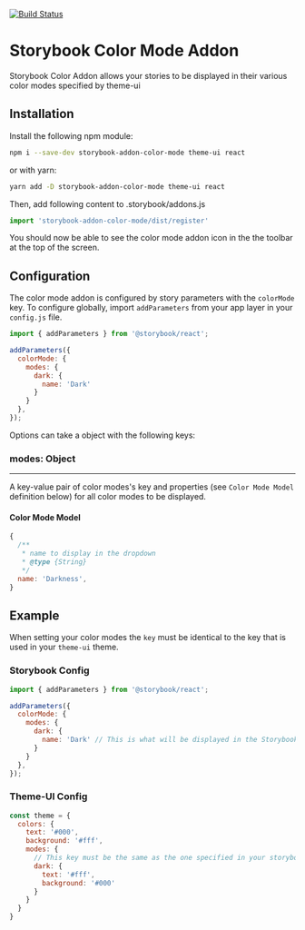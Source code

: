 [![Build Status](https://travis-ci.com/joshrasmussen34/storybook-addon-color-mode.svg?branch=master)](https://travis-ci.com/joshrasmussen34/storybook-addon-color-mode)

# Storybook Color Mode Addon

Storybook Color Addon allows your stories to be displayed in their various color modes specified by theme-ui

## Installation

Install the following npm module:

```sh
npm i --save-dev storybook-addon-color-mode theme-ui react
```

or with yarn:

```sh
yarn add -D storybook-addon-color-mode theme-ui react
```

Then, add following content to .storybook/addons.js

```js
import 'storybook-addon-color-mode/dist/register'
```

You should now be able to see the color mode addon icon in the the toolbar at the top of the screen.

## Configuration

The color mode addon is configured by story parameters with the `colorMode` key. To configure globally, import `addParameters` from your app layer in your `config.js` file.

```js
import { addParameters } from '@storybook/react';

addParameters({
  colorMode: {
    modes: {
      dark: {
        name: 'Dark'
      }
    }
  },
});
```

Options can take a object with the following keys:

### modes: Object

---

A key-value pair of color modes's key and properties (see `Color Mode Model` definition below) for all color modes to be displayed. 

#### Color Mode Model

```js
{
  /**
   * name to display in the dropdown
   * @type {String}
   */
  name: 'Darkness',
}
```

## Example

When setting your color modes the `key` must be identical to the key that is used in your `theme-ui` theme.

### Storybook Config

```js
import { addParameters } from '@storybook/react';

addParameters({
  colorMode: {
    modes: {
      dark: {
        name: 'Dark' // This is what will be displayed in the Storybook UI
      }
    }
  },
});
```

### Theme-UI Config

```js
const theme = {
  colors: {
    text: '#000',
    background: '#fff',
    modes: {
      // This key must be the same as the one specified in your storybook config.
      dark: {
        text: '#fff',
        background: '#000'
      }
    }
  }
}
```
